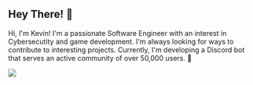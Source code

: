 ## Hey There! 👋
Hi, I'm Kevin! I'm a passionate Software Engineer with an interest in Cybersecutity and game development. I'm always looking for ways to contribute to interesting projects. Currently, I'm developing a Discord bot that serves an active community of over 50,000 users. 🚀

<img src="https://skillicons.dev/icons?i=go,js,python,grafana,terraform,vim,docker,git,github,ubuntu,godot&perline=15">

